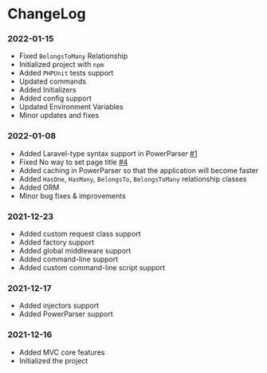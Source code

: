 # ChangeLog

### 2022-01-15
- Fixed `BelongsToMany` Relationship
- Initialized project with `npm`
- Added `PHPUnit` tests support
- Updated commands
- Added Initializers
- Added config support
- Updated Environment Variables
- Minor updates and fixes

### 2022-01-08
- Added Laravel-type syntax support in PowerParser [#1](https://github.com/onesoft-sudo/invention-project/issues/1)
- Fixed No way to set page title [#4](https://github.com/onesoft-sudo/invention-project/issues/4)
- Added caching in PowerParser so that the application will become faster
- Added `HasOne`, `HasMany`, `BelongsTo`, `BelongsToMany` relationship classes
- Added ORM
- Minor bug fixes & improvements

### 2021-12-23
- Added custom request class support
- Added factory support
- Added global middleware support
- Added command-line support
- Added custom command-line script support

### 2021-12-17
- Added injectors support
- Added PowerParser support

### 2021-12-16
- Added MVC core features
- Initialized the project
